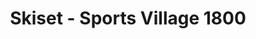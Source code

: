 ---
title: "Skiset - Sports Village 1800"
url: /les-deux-alpes/skiset-sports-village-1800/
shop: sports
---